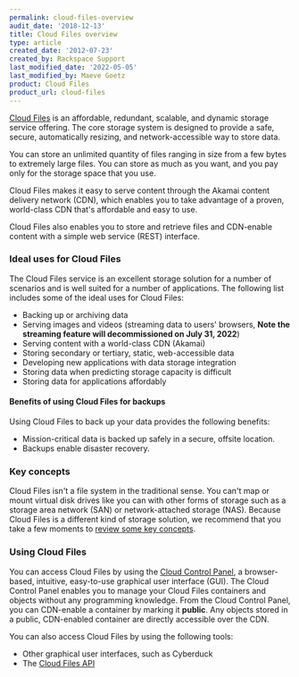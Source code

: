 ```yaml
---
permalink: cloud-files-overview
audit_date: '2018-12-13'
title: Cloud Files overview
type: article
created_date: '2012-07-23'
created_by: Rackspace Support
last_modified_date: '2022-05-05'
last_modified_by: Maeve Goetz
product: Cloud Files
product_url: cloud-files
---
```


[Cloud Files](https://www.rackspace.com/cloud/files) is an affordable,
redundant, scalable, and dynamic storage service offering. The core storage
system is designed to provide a safe, secure, automatically resizing, and
network-accessible way to store data.

You can store an unlimited quantity of files ranging in size from a few
bytes to extremely large files. You can store as much as you want, and you pay
only for the storage space that you use.

Cloud Files makes it easy to serve content through the Akamai content
delivery network (CDN), which enables you to take advantage of a proven,
world-class CDN that's affordable and easy to use.

Cloud Files also enables you to store and retrieve files and CDN-enable
content with a simple web service (REST) interface.

### Ideal uses for Cloud Files

The Cloud Files service is an excellent storage solution for a number of
scenarios and is well suited for a number of applications. The following list
includes some of the ideal uses for Cloud Files:

-   Backing up or archiving data
-   Serving images and videos (streaming data to users' browsers, **Note the streaming feature will decommissioned on July 31, 2022**)
-   Serving content with a world-class CDN (Akamai)
-   Storing secondary or tertiary, static, web-accessible data
-   Developing new applications with data storage integration
-   Storing data when predicting storage capacity is difficult
-   Storing data for applications affordably

#### Benefits of using Cloud Files for backups

Using Cloud Files to back up your data provides the following benefits:

-   Mission-critical data is backed up safely in a
    secure, offsite location.
-   Backups enable disaster recovery.

### Key concepts

Cloud Files isn't a file system in the traditional sense. You can't map
or mount virtual disk drives like you can with other forms of storage
such as a storage area network (SAN) or network-attached storage (NAS).
Because Cloud Files is a different kind of storage solution, we recommend that
you take a few moments to [review some key
concepts](/support/how-to/cloud-files-key-concepts).

### Using Cloud Files

You can access Cloud Files by using the [Cloud Control Panel](https://login.rackspace.com/), a browser-based, intuitive, easy-to-use
graphical user interface (GUI). The Cloud Control Panel enables you to manage
your Cloud Files containers and objects without any programming
knowledge. From the Cloud Control Panel, you can CDN-enable a container by
marking it **public**. Any objects stored in a public, CDN-enabled
container are directly accessible over the CDN.

You can also access Cloud Files by using the following tools:

- Other graphical user interfaces, such as Cyberduck
- The [Cloud Files API](https://docs.rackspace.com/docs/cloud-files/v1/)
